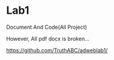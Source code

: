 # Lab1

Document And Code(All Project)

However, All pdf docx is broken...

https://github.com/TruthABC/adweblab1/
